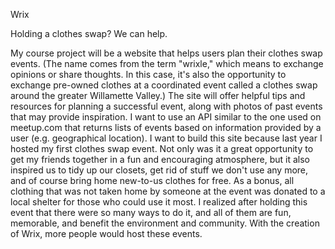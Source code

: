 Wrix

Holding a clothes swap? We can help.

My course project will be a website that helps users plan their clothes swap events. (The name comes from the term "wrixle," which means to exchange opinions or share thoughts. In this case, it's also the opportunity to exchange pre-owned clothes at a coordinated event called a clothes swap around the greater Willamette Valley.) The site will offer helpful tips and resources for planning a successful event, along with photos of past events that may provide inspiration. I want to use an API similar to the one used on meetup.com that returns lists of events based on information provided by a user (e.g. geographical location). I want to build this site because last year I hosted my first clothes swap event. Not only was it a great opportunity to get my friends together in a fun and encouraging atmosphere, but it also inspired us to tidy up our closets, get rid of stuff we don't use any more, and of course bring home new-to-us clothes for free. As a bonus, all clothing that was not taken home by someone at the event was donated to a local shelter for those who could use it most. I realized after holding this event that there were so many ways to do it, and all of them are fun, memorable, and benefit the environment and community. With the creation of Wrix, more people would host these events.
